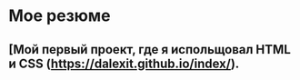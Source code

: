 # Мое резюме

## [Мой первый проект, где я испольщовал HTML и CSS (https://dalexit.github.io/index/).
